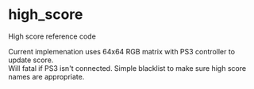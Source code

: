 # high_score
High score reference code

Current implemenation uses 64x64 RGB matrix with PS3 controller to update score.  
Will fatal if PS3 isn't connected.
Simple blacklist to make sure high score names are appropriate.
